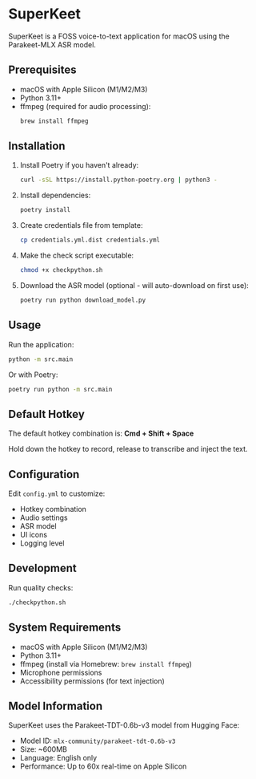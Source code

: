 # SuperKeet

SuperKeet is a FOSS voice-to-text application for macOS using the Parakeet-MLX ASR model.

## Prerequisites

- macOS with Apple Silicon (M1/M2/M3)
- Python 3.11+
- ffmpeg (required for audio processing):
  ```bash
  brew install ffmpeg
  ```

## Installation

1. Install Poetry if you haven't already:
   ```bash
   curl -sSL https://install.python-poetry.org | python3 -
   ```

2. Install dependencies:
   ```bash
   poetry install
   ```

3. Create credentials file from template:
   ```bash
   cp credentials.yml.dist credentials.yml
   ```

4. Make the check script executable:
   ```bash
   chmod +x checkpython.sh
   ```

5. Download the ASR model (optional - will auto-download on first use):
   ```bash
   poetry run python download_model.py
   ```

## Usage

Run the application:
```bash
python -m src.main
```

Or with Poetry:
```bash
poetry run python -m src.main
```

## Default Hotkey

The default hotkey combination is: **Cmd + Shift + Space**

Hold down the hotkey to record, release to transcribe and inject the text.

## Configuration

Edit `config.yml` to customize:
- Hotkey combination
- Audio settings
- ASR model
- UI icons
- Logging level

## Development

Run quality checks:
```bash
./checkpython.sh
```

## System Requirements

- macOS with Apple Silicon (M1/M2/M3)
- Python 3.11+
- ffmpeg (install via Homebrew: `brew install ffmpeg`)
- Microphone permissions
- Accessibility permissions (for text injection)

## Model Information

SuperKeet uses the Parakeet-TDT-0.6b-v3 model from Hugging Face:
- Model ID: `mlx-community/parakeet-tdt-0.6b-v3`
- Size: ~600MB
- Language: English only
- Performance: Up to 60x real-time on Apple Silicon